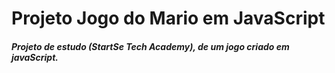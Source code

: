 # Projeto Jogo do Mario em JavaScript

##### Projeto de estudo (StartSe Tech Academy), de um jogo criado em javaScript.
